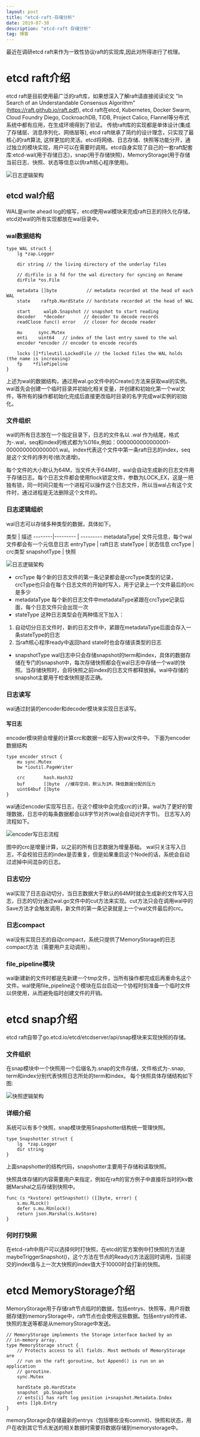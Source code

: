 ```yaml
---
layout: post
title: "etcd-raft-存储分析"
date: 2019-07-30
description: "etcd-raft 存储分析"
tag: 博客 
---
```


最近在调研etcd raft来作为一致性协议raft的实现库,因此对所得进行了梳理。

# etcd raft介绍
etcd raft是目前使用最广泛的raft库，如果想深入了解raft请直接阅读论文 "In Search of an Understandable Consensus Algorithm"(https://raft.github.io/raft.pdf), etcd raft在etcd, Kubernetes, Docker Swarm, Cloud Foundry Diego, CockroachDB, TiDB, Project Calico, Flannel等分布式系统中都有应用，在生成环境得到了验证。
传统raft库的实现都是单体设计(集成了存储层、消息序列化、网络层等), etcd raft继承了简约的设计理念，只实现了最核心的raft算法, 这样更加的灵活。etcd将网络、日志存储、快照等功能分开，通过独立的模块实现，用户可以在需要时调用。etcd自身实现了自己的一套raft配套库:etcd-wal(用于存储日志)，snap(用于存储快照)，MemoryStorage(用于存储当前日志、快照、状态等信息以供raft核心程序使用)。

![日志逻辑架构](/images/posts/wal-snap-mem-relation.png)

## etcd wal介绍
WAL是write ahead log的缩写，etcd使用wal模块来完成raft日志的持久化存储，etcd对wal的所有实现都放在wal目录中。

### wal数据结构
```
type WAL struct {
    lg *zap.Logger

    dir string // the living directory of the underlay files

    // dirFile is a fd for the wal directory for syncing on Rename
    dirFile *os.File

    metadata []byte           // metadata recorded at the head of each WAL
    state    raftpb.HardState // hardstate recorded at the head of WAL

    start     walpb.Snapshot // snapshot to start reading
    decoder   *decoder       // decoder to decode records
    readClose func() error   // closer for decode reader

    mu      sync.Mutex
    enti    uint64   // index of the last entry saved to the wal
    encoder *encoder // encoder to encode records

    locks []*fileutil.LockedFile // the locked files the WAL holds (the name is increasing)
    fp    *filePipeline
}
```
上述为wal的数据结构，通过用wal.go文件中的Create()方法来获取wal的实例。wal首先会创建一个临时目录并初始化相关变量，并创建和初始化第一个wal文件，等所有的操作都初始化完成后直接更改临时目录的名字完成wal实例的初始化。

### 文件组织
wal的所有日志放在一个指定目录下，日志的文件名以 .wal 作为结尾，格式为<seq>-<index>.wal，seq和index的格式都为%016x,例如：0000000000000001-0000000000000001.wal。index代表这个文件中第一条raft日志的index，seq是这个文件的序列号(依次递增)。

每个文件的大小默认为64M，当文件大于64M时，wal会自动生成新的日志文件用于存储日志。每个日志文件都会使用flock锁定文件，参数为LOCK_EX，这是一把独有锁，同一时间只能有一个进程可以操作这个日志文件，所以当wal占有这个文件时，通过进程是无法删除这个文件的。

### 日志逻辑组织
wal日志可以存储多种类型的数据，具体如下。

类型 | 描述
--------|--------- | ---------
metadataType| 文件元信息，每个wal文件都会有一个元信息日志
entryType | raft日志
stateType | 状态信息
crcType | crc类型
snapshotType | 快照

![日志逻辑架构](/images/posts/wal_log.png)

- crcType
每个新的日志文件的第一条记录都会是crcType类型的记录，crcType也只会在每个日志文件的开始时写入，用于记录上一个文件最后的crc是多少
- metadataType
每个新的日志文件中metadataType紧跟在crcType记录后面，每个日志文件只会出现一次
- stateType
这种日志类型会在两种情况下加入：
1. 自动切分日志文件时，新的日志文件中，紧跟在metadataType后面会存入一条stateType的日志
2. 当raft核心程序ready中返回hard state时也会存储该类型的日志
- snapshotType
wal日志中只会存储snapshot的term和index，具体的数据存储在专门的snapshot中，每次存储快照都会在wal日志中存储一个wal的快照。当存储快照时，会将快照之前index的日志文件都释放掉。wal中存储的snapshot主要用于检查快照是否正确。

### 日志读写
wal通过封装的encoder和decoder模块来实现日志读写。

#### 写日志
encoder模块把会增量的计算crc和数据一起写入到wal文件中。
下面为encoder数据结构
```
type encoder struct {
    mu sync.Mutex
    bw *ioutil.PageWriter

    crc       hash.Hash32
    buf       []byte  //缓存空间，默认为1M，降低数据分配的压力
    uint64buf []byte
}
```

wal通过encoder实现写日志，在这个模块中会完成crc的计算。wal为了更好的管理数据，日志中的每条数据都会以8字节对齐(wal会自动对齐字节)。
日志写入的流程如下。

![encoder写日志流程](/images/posts/encoder_flow.png)

图中的crc是增量计算，以之前的所有日志数据为增量基础。
wal只关注写入日志，不会校验日志的index是否重复，但是如果重启这个Node的话，系统会自动过滤掉中间混杂的日志。

### 日志切分
wal实现了日志自动切分，当日志数据大于默认的64M时就会生成新的文件写入日志，日志的切分通过wal.go文件中的cut方法来实现。cut方法只会在调用wal中的Save方法才会触发调用，新文件的第一条记录就是上一个wal文件最后的crc。

### 日志compact
wal没有实现日志的自动compact，系统只提供了MemoryStorage的日志compact方法（需要用户主动调用）。

### file_pipeline模块
wal新建新的文件时都是先新建一个tmp文件，当所有操作都完成后再重命名这个文件。wal使用file_pipeline这个模块在后台启动一个协程时刻准备一个临时文件以供使用，从而避免临时创建文件的开销。

# etcd snap介绍
etcd raft自带了go.etcd.io/etcd/etcdserver/api/snap模块来实现快照的存储。

### 文件组织
在snap模块中一个快照用一个后缀名为.snap的文件存储，文件格式为<term>-<index>.snap, term和index分别代表快照日志所处的term和index。
每个快照具体存储结构如下图:

![快照逻辑架构](/images/posts/snap_struct.png)

### 详细介绍 
系统可以有多个快照，snap模块使用Snapshotter结构统一管理快照。

```
type Snapshotter struct {
    lg  *zap.Logger
    dir string
}
```
上面snapshotter的结构代码，snapshotter主要用于存储和读取快照。

快照具体存储的内容需要用户来指定，例如在raft的官方例子中直接将当时的kv数据Marshal之后存储到快照中。
```
func (s *kvstore) getSnapshot() ([]byte, error) {
    s.mu.RLock()
    defer s.mu.RUnlock()
    return json.Marshal(s.kvStore)
}
```

### 何时打快照
在etcd-raft中用户可以选择何时打快照，在etcd的官方案例中打快照的方法是maybeTriggerSnapshot()，这个方法在节点的Ready()方法返回时调用，当前提交的index值与上一次大快照的index值大于10000时会打新的快照。

# etcd MemoryStorage介绍
MemoryStorage用于存储raft节点临时的数据，包括entrys、快照等。用户将数据存储到memoryStorage中，raft节点也会使用这些数据。包括entrys的传递、快照的发送等都是从memoryStorage中发送。
```
// MemoryStorage implements the Storage interface backed by an
// in-memory array.
type MemoryStorage struct {
    // Protects access to all fields. Most methods of MemoryStorage are
    // run on the raft goroutine, but Append() is run on an application
    // goroutine.
    sync.Mutex

    hardState pb.HardState
    snapshot  pb.Snapshot
    // ents[i] has raft log position i+snapshot.Metadata.Index
    ents []pb.Entry
}
```

memoryStorage会存储最新的entrys（包括哪些没有commit)、快照和状态，用户在收到其它节点发送的相关数据时需要将数据存储到memorystorage中。
